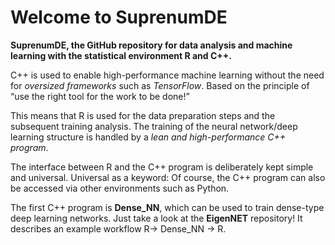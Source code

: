 # Welcome to SuprenumDE

**SuprenumDE, the GitHub repository for data analysis and machine learning with the statistical environment  R and C++.**

C++ is used to enable high-performance machine learning without the need for *oversized frameworks* such as *TensorFlow*. Based on the principle of “use the right tool for the work to be done!”

This means that R is used for the data preparation steps and the subsequent training analysis. The training of the neural network/deep learning structure is handled by a *lean and high-performance C++ program*.

The interface between R and the C++ program is deliberately kept simple and universal. Universal as a keyword: Of course, the C++ program can also be accessed via other environments such as Python. 

The first C++ program is **Dense_NN**, which can be used to train dense-type deep learning networks. Just take a look at the **EigenNET** repository! It describes an example workflow R-> Dense_NN -> R.


